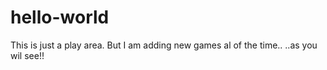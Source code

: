 # hello-world
This is just a play area.
But I am adding new games al of the time..
..as you wil see!!
